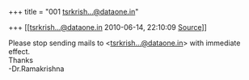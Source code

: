 +++
title = "001 tsrkrish...@dataone.in"

+++
[[tsrkrish...@dataone.in	2010-06-14, 22:10:09 [Source](https://groups.google.com/g/bvparishat/c/blTkHMEczZk)]]



Please stop sending mails to \<[tsrkrish...@dataone.in]()\> with immediate effect.  
Thanks  
-Dr.Ramakrishna

